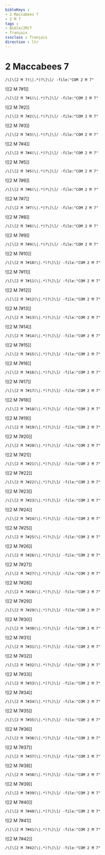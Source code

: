 ```yaml
---
bibleKeys : 
- 2 Maccabees 7
- 2 M 7
tags : 
- Bible/2M/7
- français
cssclass : français
direction : ltr
---
```


# 2 Maccabees 7

```query
/\[\[2 M 7(\|.*)?\]\]/ -file:"COM 2 M 7"
```



![[2 M 7#1]]

```query
/\[\[2 M 7#1(\|.*)?\]\]/ -file:"COM 2 M 7"
```

![[2 M 7#2]]

```query
/\[\[2 M 7#2(\|.*)?\]\]/ -file:"COM 2 M 7"
```

![[2 M 7#3]]

```query
/\[\[2 M 7#3(\|.*)?\]\]/ -file:"COM 2 M 7"
```

![[2 M 7#4]]

```query
/\[\[2 M 7#4(\|.*)?\]\]/ -file:"COM 2 M 7"
```

![[2 M 7#5]]

```query
/\[\[2 M 7#5(\|.*)?\]\]/ -file:"COM 2 M 7"
```

![[2 M 7#6]]

```query
/\[\[2 M 7#6(\|.*)?\]\]/ -file:"COM 2 M 7"
```

![[2 M 7#7]]

```query
/\[\[2 M 7#7(\|.*)?\]\]/ -file:"COM 2 M 7"
```

![[2 M 7#8]]

```query
/\[\[2 M 7#8(\|.*)?\]\]/ -file:"COM 2 M 7"
```

![[2 M 7#9]]

```query
/\[\[2 M 7#9(\|.*)?\]\]/ -file:"COM 2 M 7"
```

![[2 M 7#10]]

```query
/\[\[2 M 7#10(\|.*)?\]\]/ -file:"COM 2 M 7"
```

![[2 M 7#11]]

```query
/\[\[2 M 7#11(\|.*)?\]\]/ -file:"COM 2 M 7"
```

![[2 M 7#12]]

```query
/\[\[2 M 7#12(\|.*)?\]\]/ -file:"COM 2 M 7"
```

![[2 M 7#13]]

```query
/\[\[2 M 7#13(\|.*)?\]\]/ -file:"COM 2 M 7"
```

![[2 M 7#14]]

```query
/\[\[2 M 7#14(\|.*)?\]\]/ -file:"COM 2 M 7"
```

![[2 M 7#15]]

```query
/\[\[2 M 7#15(\|.*)?\]\]/ -file:"COM 2 M 7"
```

![[2 M 7#16]]

```query
/\[\[2 M 7#16(\|.*)?\]\]/ -file:"COM 2 M 7"
```

![[2 M 7#17]]

```query
/\[\[2 M 7#17(\|.*)?\]\]/ -file:"COM 2 M 7"
```

![[2 M 7#18]]

```query
/\[\[2 M 7#18(\|.*)?\]\]/ -file:"COM 2 M 7"
```

![[2 M 7#19]]

```query
/\[\[2 M 7#19(\|.*)?\]\]/ -file:"COM 2 M 7"
```

![[2 M 7#20]]

```query
/\[\[2 M 7#20(\|.*)?\]\]/ -file:"COM 2 M 7"
```

![[2 M 7#21]]

```query
/\[\[2 M 7#21(\|.*)?\]\]/ -file:"COM 2 M 7"
```

![[2 M 7#22]]

```query
/\[\[2 M 7#22(\|.*)?\]\]/ -file:"COM 2 M 7"
```

![[2 M 7#23]]

```query
/\[\[2 M 7#23(\|.*)?\]\]/ -file:"COM 2 M 7"
```

![[2 M 7#24]]

```query
/\[\[2 M 7#24(\|.*)?\]\]/ -file:"COM 2 M 7"
```

![[2 M 7#25]]

```query
/\[\[2 M 7#25(\|.*)?\]\]/ -file:"COM 2 M 7"
```

![[2 M 7#26]]

```query
/\[\[2 M 7#26(\|.*)?\]\]/ -file:"COM 2 M 7"
```

![[2 M 7#27]]

```query
/\[\[2 M 7#27(\|.*)?\]\]/ -file:"COM 2 M 7"
```

![[2 M 7#28]]

```query
/\[\[2 M 7#28(\|.*)?\]\]/ -file:"COM 2 M 7"
```

![[2 M 7#29]]

```query
/\[\[2 M 7#29(\|.*)?\]\]/ -file:"COM 2 M 7"
```

![[2 M 7#30]]

```query
/\[\[2 M 7#30(\|.*)?\]\]/ -file:"COM 2 M 7"
```

![[2 M 7#31]]

```query
/\[\[2 M 7#31(\|.*)?\]\]/ -file:"COM 2 M 7"
```

![[2 M 7#32]]

```query
/\[\[2 M 7#32(\|.*)?\]\]/ -file:"COM 2 M 7"
```

![[2 M 7#33]]

```query
/\[\[2 M 7#33(\|.*)?\]\]/ -file:"COM 2 M 7"
```

![[2 M 7#34]]

```query
/\[\[2 M 7#34(\|.*)?\]\]/ -file:"COM 2 M 7"
```

![[2 M 7#35]]

```query
/\[\[2 M 7#35(\|.*)?\]\]/ -file:"COM 2 M 7"
```

![[2 M 7#36]]

```query
/\[\[2 M 7#36(\|.*)?\]\]/ -file:"COM 2 M 7"
```

![[2 M 7#37]]

```query
/\[\[2 M 7#37(\|.*)?\]\]/ -file:"COM 2 M 7"
```

![[2 M 7#38]]

```query
/\[\[2 M 7#38(\|.*)?\]\]/ -file:"COM 2 M 7"
```

![[2 M 7#39]]

```query
/\[\[2 M 7#39(\|.*)?\]\]/ -file:"COM 2 M 7"
```

![[2 M 7#40]]

```query
/\[\[2 M 7#40(\|.*)?\]\]/ -file:"COM 2 M 7"
```

![[2 M 7#41]]

```query
/\[\[2 M 7#41(\|.*)?\]\]/ -file:"COM 2 M 7"
```

![[2 M 7#42]]

```query
/\[\[2 M 7#42(\|.*)?\]\]/ -file:"COM 2 M 7"
```

